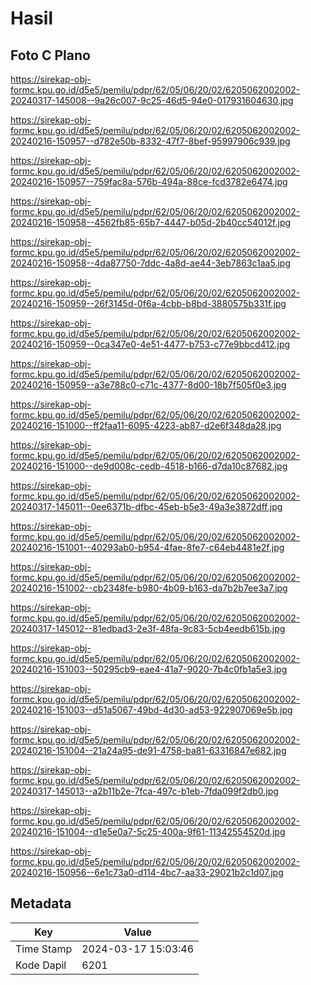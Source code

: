 # Hasil

## Foto C Plano

https://sirekap-obj-formc.kpu.go.id/d5e5/pemilu/pdpr/62/05/06/20/02/6205062002002-20240317-145008--9a26c007-9c25-46d5-94e0-017931604630.jpg

https://sirekap-obj-formc.kpu.go.id/d5e5/pemilu/pdpr/62/05/06/20/02/6205062002002-20240216-150957--d782e50b-8332-47f7-8bef-95997906c939.jpg

https://sirekap-obj-formc.kpu.go.id/d5e5/pemilu/pdpr/62/05/06/20/02/6205062002002-20240216-150957--759fac8a-576b-494a-88ce-fcd3782e6474.jpg

https://sirekap-obj-formc.kpu.go.id/d5e5/pemilu/pdpr/62/05/06/20/02/6205062002002-20240216-150958--4562fb85-65b7-4447-b05d-2b40cc54012f.jpg

https://sirekap-obj-formc.kpu.go.id/d5e5/pemilu/pdpr/62/05/06/20/02/6205062002002-20240216-150958--4da87750-7ddc-4a8d-ae44-3eb7863c1aa5.jpg

https://sirekap-obj-formc.kpu.go.id/d5e5/pemilu/pdpr/62/05/06/20/02/6205062002002-20240216-150959--26f3145d-0f6a-4cbb-b8bd-3880575b331f.jpg

https://sirekap-obj-formc.kpu.go.id/d5e5/pemilu/pdpr/62/05/06/20/02/6205062002002-20240216-150959--0ca347e0-4e51-4477-b753-c77e9bbcd412.jpg

https://sirekap-obj-formc.kpu.go.id/d5e5/pemilu/pdpr/62/05/06/20/02/6205062002002-20240216-150959--a3e788c0-c71c-4377-8d00-18b7f505f0e3.jpg

https://sirekap-obj-formc.kpu.go.id/d5e5/pemilu/pdpr/62/05/06/20/02/6205062002002-20240216-151000--ff2faa11-6095-4223-ab87-d2e6f348da28.jpg

https://sirekap-obj-formc.kpu.go.id/d5e5/pemilu/pdpr/62/05/06/20/02/6205062002002-20240216-151000--de9d008c-cedb-4518-b166-d7da10c87682.jpg

https://sirekap-obj-formc.kpu.go.id/d5e5/pemilu/pdpr/62/05/06/20/02/6205062002002-20240317-145011--0ee6371b-dfbc-45eb-b5e3-49a3e3872dff.jpg

https://sirekap-obj-formc.kpu.go.id/d5e5/pemilu/pdpr/62/05/06/20/02/6205062002002-20240216-151001--40293ab0-b954-4fae-8fe7-c64eb4481e2f.jpg

https://sirekap-obj-formc.kpu.go.id/d5e5/pemilu/pdpr/62/05/06/20/02/6205062002002-20240216-151002--cb2348fe-b980-4b09-b163-da7b2b7ee3a7.jpg

https://sirekap-obj-formc.kpu.go.id/d5e5/pemilu/pdpr/62/05/06/20/02/6205062002002-20240317-145012--81edbad3-2e3f-48fa-9c83-5cb4eedb615b.jpg

https://sirekap-obj-formc.kpu.go.id/d5e5/pemilu/pdpr/62/05/06/20/02/6205062002002-20240216-151003--50295cb9-eae4-41a7-9020-7b4c0fb1a5e3.jpg

https://sirekap-obj-formc.kpu.go.id/d5e5/pemilu/pdpr/62/05/06/20/02/6205062002002-20240216-151003--d51a5067-49bd-4d30-ad53-922907069e5b.jpg

https://sirekap-obj-formc.kpu.go.id/d5e5/pemilu/pdpr/62/05/06/20/02/6205062002002-20240216-151004--21a24a95-de91-4758-ba81-63316847e682.jpg

https://sirekap-obj-formc.kpu.go.id/d5e5/pemilu/pdpr/62/05/06/20/02/6205062002002-20240317-145013--a2b11b2e-7fca-497c-b1eb-7fda099f2db0.jpg

https://sirekap-obj-formc.kpu.go.id/d5e5/pemilu/pdpr/62/05/06/20/02/6205062002002-20240216-151004--d1e5e0a7-5c25-400a-9f61-11342554520d.jpg

https://sirekap-obj-formc.kpu.go.id/d5e5/pemilu/pdpr/62/05/06/20/02/6205062002002-20240216-150956--6e1c73a0-d114-4bc7-aa33-29021b2c1d07.jpg


## Metadata

| Key        | Value               |
| ---------- | ------------------- |
| Time Stamp | 2024-03-17 15:03:46 |
| Kode Dapil | 6201                |



